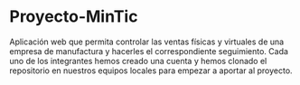 # Proyecto-MinTic
Aplicación web que permita controlar las ventas físicas y virtuales de una empresa de manufactura y hacerles el correspondiente seguimiento.
Cada uno de los integrantes hemos creado una cuenta y hemos clonado el repositorio en nuestros equipos locales para empezar a aportar al proyecto.
